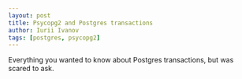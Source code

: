 ```yaml
---
layout: post
title: Psycopg2 and Postgres transactions
author: Iurii Ivanov
tags: [postgres, psycopg2]
---
```


Everything you wanted to know about Postgres transactions, but was scared to ask.
